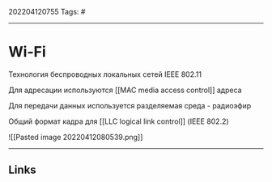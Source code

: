 202204120755
Tags: #

---

# Wi-Fi
Технология беспроводных локальных сетей
IEEE 802.11

Для адресации используются [[MAC media access control]] адреса

Для передачи данных используется разделяемая среда - радиоэфир

Общий формат кадра для [[LLC logical link control]] (IEEE 802.2)

![[Pasted image 20220412080539.png]]

---
## Links